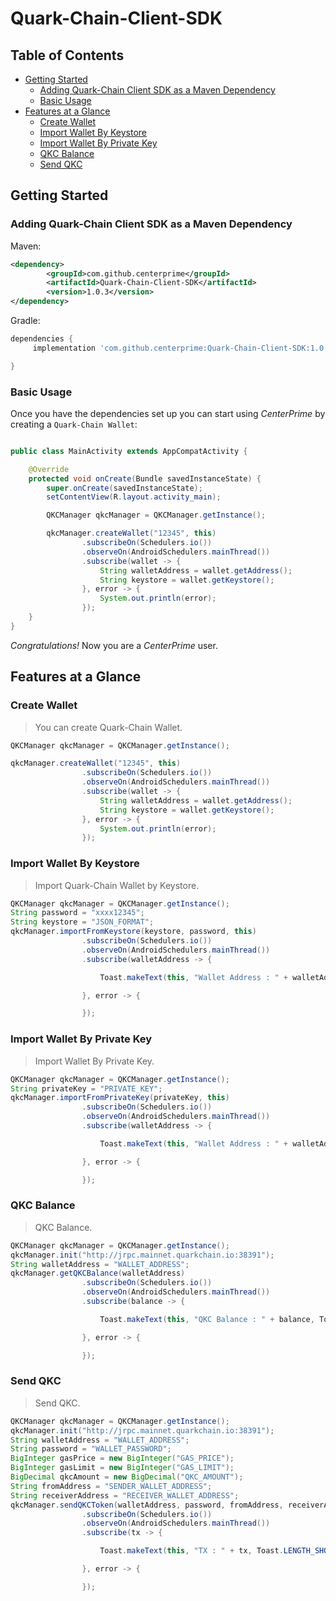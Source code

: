 # Quark-Chain-Client-SDK


## Table of Contents

- [Getting Started](#getting-started)
  - [Adding Quark-Chain Client SDK as a Maven Dependency](#adding-quark-chain-client-sdk-as-a-maven-dependency)
  - [Basic Usage](#basic-usage)
- [Features at a Glance](#features-at-a-glance)
  - [Create Wallet](#create-wallet)
  - [Import Wallet By Keystore](#import-wallet-by-keystore)
  - [Import Wallet By Private Key](#import-wallet-by-private-key)
  - [QKC Balance](#qkc-balance)
  - [Send QKC](#send-qkc)

## Getting Started

### Adding Quark-Chain Client SDK as a Maven Dependency

Maven:

```xml
<dependency>
	    <groupId>com.github.centerprime</groupId>
	    <artifactId>Quark-Chain-Client-SDK</artifactId>
	    <version>1.0.3</version>
</dependency>
```

Gradle:

```groovy
dependencies {
     implementation 'com.github.centerprime:Quark-Chain-Client-SDK:1.0.3'

}
```

### Basic Usage

Once you have the dependencies set up you can start using *CenterPrime* by creating a `Quark-Chain Wallet`:

```java

public class MainActivity extends AppCompatActivity {

    @Override
    protected void onCreate(Bundle savedInstanceState) {
        super.onCreate(savedInstanceState);
        setContentView(R.layout.activity_main);

        QKCManager qkcManager = QKCManager.getInstance();

        qkcManager.createWallet("12345", this)
                .subscribeOn(Schedulers.io())
                .observeOn(AndroidSchedulers.mainThread())
                .subscribe(wallet -> {
                    String walletAddress = wallet.getAddress();
                    String keystore = wallet.getKeystore();
                }, error -> {
                    System.out.println(error);
                });
    }
}
```

*Congratulations!* Now you are a *CenterPrime* user.

## Features at a Glance

### Create Wallet

> You can create Quark-Chain Wallet.
```java
QKCManager qkcManager = QKCManager.getInstance();

qkcManager.createWallet("12345", this)
                .subscribeOn(Schedulers.io())
                .observeOn(AndroidSchedulers.mainThread())
                .subscribe(wallet -> {
                    String walletAddress = wallet.getAddress();
                    String keystore = wallet.getKeystore();
                }, error -> {
                    System.out.println(error);
                });

```

### Import Wallet By Keystore

> Import Quark-Chain Wallet by Keystore.

```java
QKCManager qkcManager = QKCManager.getInstance();
String password = "xxxx12345";
String keystore = "JSON_FORMAT";
qkcManager.importFromKeystore(keystore, password, this)
                .subscribeOn(Schedulers.io())
                .observeOn(AndroidSchedulers.mainThread())
                .subscribe(walletAddress -> {

                    Toast.makeText(this, "Wallet Address : " + walletAddress, Toast.LENGTH_SHORT).show();

                }, error -> {

                });
```
### Import Wallet By Private Key

> Import Wallet By Private Key.

```java
QKCManager qkcManager = QKCManager.getInstance();
String privateKey = "PRIVATE_KEY";
qkcManager.importFromPrivateKey(privateKey, this)
                .subscribeOn(Schedulers.io())
                .observeOn(AndroidSchedulers.mainThread())
                .subscribe(walletAddress -> {

                    Toast.makeText(this, "Wallet Address : " + walletAddress, Toast.LENGTH_SHORT).show();

                }, error -> {

                });
```


### QKC Balance

> QKC Balance.

```java
QKCManager qkcManager = QKCManager.getInstance();
qkcManager.init("http://jrpc.mainnet.quarkchain.io:38391");
String walletAddress = "WALLET_ADDRESS";
qkcManager.getQKCBalance(walletAddress)
                .subscribeOn(Schedulers.io())
                .observeOn(AndroidSchedulers.mainThread())
                .subscribe(balance -> {

                    Toast.makeText(this, "QKC Balance : " + balance, Toast.LENGTH_SHORT).show();

                }, error -> {

                });
```
### Send QKC

> Send QKC.

```java
QKCManager qkcManager = QKCManager.getInstance();
qkcManager.init("http://jrpc.mainnet.quarkchain.io:38391");
String walletAddress = "WALLET_ADDRESS";
String password = "WALLET_PASSWORD";
BigInteger gasPrice = new BigInteger("GAS_PRICE");
BigInteger gasLimit = new BigInteger("GAS_LIMIT");
BigDecimal qkcAmount = new BigDecimal("QKC_AMOUNT");
String fromAddress = "SENDER_WALLET_ADDRESS";
String receiverAddress = "RECEIVER_WALLET_ADDRESS";
qkcManager.sendQKCToken(walletAddress, password, fromAddress, receiverAddress,gasPrice, gasLimit, qkcAmount, this)
                .subscribeOn(Schedulers.io())
                .observeOn(AndroidSchedulers.mainThread())
                .subscribe(tx -> {

                    Toast.makeText(this, "TX : " + tx, Toast.LENGTH_SHORT).show();

                }, error -> {

                });
```

